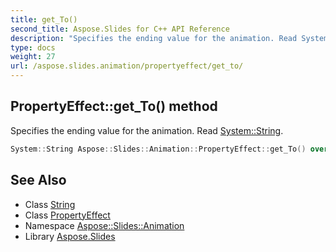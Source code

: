 ```yaml
---
title: get_To()
second_title: Aspose.Slides for C++ API Reference
description: "Specifies the ending value for the animation. Read System::String."
type: docs
weight: 27
url: /aspose.slides.animation/propertyeffect/get_to/
---
```

## PropertyEffect::get_To() method


Specifies the ending value for the animation. Read [System::String](../../../system/string/).

```cpp
System::String Aspose::Slides::Animation::PropertyEffect::get_To() override
```

## See Also

* Class [String](../../../system/string/)
* Class [PropertyEffect](../)
* Namespace [Aspose::Slides::Animation](../../)
* Library [Aspose.Slides](../../../)
